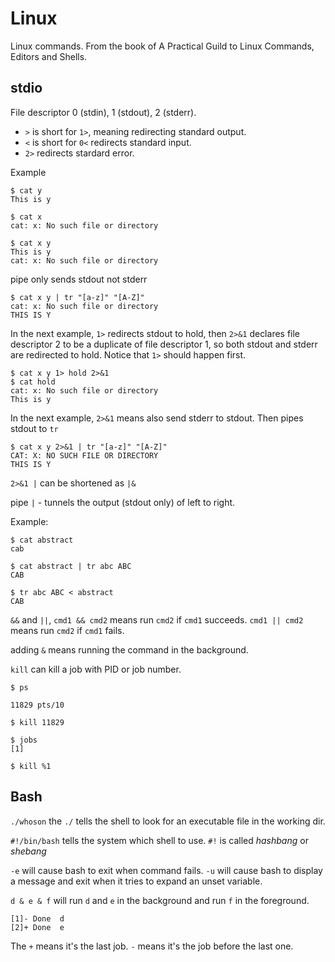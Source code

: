 # Linux

Linux commands. From the book of A Practical Guild to Linux Commands, Editors and Shells.

## stdio

File descriptor 0 (stdin), 1 (stdout), 2 (stderr).

* `>` is short for `1>`, meaning redirecting standard output.
* `<` is short for `0<` redirects standard input.
* `2>` redirects stardard error.

Example
```
$ cat y
This is y

$ cat x
cat: x: No such file or directory

$ cat x y
This is y
cat: x: No such file or directory
```

pipe only sends stdout not stderr
```
$ cat x y | tr "[a-z]" "[A-Z]"
cat: x: No such file or directory
THIS IS Y
```

In the next example, `1>` redirects stdout to hold, then `2>&1` declares file descriptor 2 to be a duplicate of file descriptor 1, so both stdout and stderr are redirected to hold. Notice that `1>` should happen first.
```
$ cat x y 1> hold 2>&1
$ cat hold
cat: x: No such file or directory
This is y
```
In the next example, `2>&1` means also send stderr to stdout. Then pipes stdout to `tr`

```
$ cat x y 2>&1 | tr "[a-z]" "[A-Z]"
CAT: X: NO SUCH FILE OR DIRECTORY
THIS IS Y
```

`2>&1 |` can be shortened as `|&`

pipe `|` - tunnels the output (stdout only) of left to right.

Example:
```
$ cat abstract
cab

$ cat abstract | tr abc ABC
CAB

$ tr abc ABC < abstract
CAB
```

`&&` and `||`, `cmd1 && cmd2` means run `cmd2` if `cmd1` succeeds. `cmd1 || cmd2` means run `cmd2` if `cmd1` fails.

adding `&` means running the command in the background.

`kill` can kill a job with PID or job number.
```
$ ps

11829 pts/10

$ kill 11829

$ jobs
[1]

$ kill %1
```

## Bash
`./whoson` the `./` tells the shell to look for an executable file in the working dir.

`#!/bin/bash` tells the system which shell to use. `#!` is called *hashbang* or *shebang*

`-e` will cause bash to exit when command fails. `-u` will cause bash to display a message and exit when it tries to expand an unset variable.


`d & e & f` will run `d` and `e` in the background and run `f` in the foreground.

```
[1]- Done  d
[2]+ Done  e
```
The `+` means it's the last job. `-` means it's the job before the last one.


